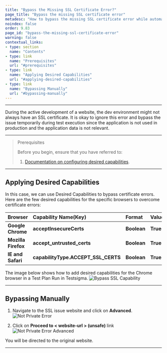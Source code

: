 ```yaml
---
title: "Bypass the Missing SSL Certificate Error?"
page_title: "Bypass the missing SSL certificate error"
metadesc: "How to bypass the missing SSL certificate error while automating browser tests using Testsigma"
noindex: false
order: 9.83
page_id: "bypass-the-missing-ssl-certificate-error"
warning: false
contextual_links:
- type: section
  name: "Contents"
- type: link
  name: "Prerequisites"
  url: "#prerequisites"
- type: link
  name: "Applying Desired Capabilities"
  url: "#applying-desired-capabilities"
- type: link
  name: "Bypassing Manually"
  url: "#bypassing-manually"  
---
```


---

During the active development of a website, the dev environment might not always have an SSL certificate. It is okay to ignore this error and bypass the issue temporarily during test execution since the application is not used in production and the application data is not relevant.

---

> <p id="prerequisites">Prerequisites</p>
>
> Before you begin, ensure that you have referred to:
> 1. [Documentation on configuring desired capabilities](https://testsigma.com/docs/desired-capabilities/overview/).

---

## **Applying Desired Capabilities**
In this case, we can use Desired Capabilities to bypass certificate errors. Here are the few desired capabilities for the specific browsers to overcome certificate errors:

|Browser|Capability Name(Key)|Format|Value|
|:-----|:-------|:-------|:-------|
|**Google Chrome**|**acceptInsecureCerts**|**Boolean**|**True**|
|**Mozilla Firefox**|**accept_untrusted_certs**|**Boolean**|**True**|
|**IE and Safari**|**capabilityType.ACCEPT_SSL_CERTS**|**Boolean**|**True**|

The image below shows how to add desired capabilities for the Chrome browser in a Test Plan Run in Testsigma.
![Bypass SSL Capability](https://s3.amazonaws.com/static-docs.testsigma.com/new_images/projects/applications/dcbypass.png)

---

## **Bypassing Manually**
1. Navigate to the SSL issue website and click on **Advanced**. 
![Not Private Error](https://s3.amazonaws.com/static-docs.testsigma.com/new_images/projects/applications/ssl1.png)
   
3. Click on **Proceed to < website-url > (unsafe)** link
![Not Private Error Advanced](https://s3.amazonaws.com/static-docs.testsigma.com/new_images/projects/applications/ssl2.png)

You will be directed to the original website.

---
